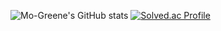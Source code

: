 ![Mo-Greene's GitHub stats](https://github-readme-stats.vercel.app/api?username=Mo-Greene&show_icons=true&theme=cobalt)
[![Solved.ac Profile](http://mazassumnida.wtf/api/generate_badge?boj=archok13)](https://solved.ac/archok13)
